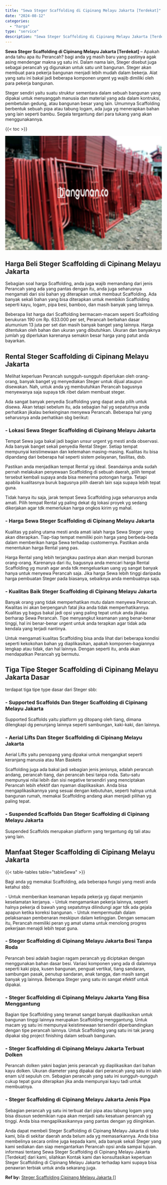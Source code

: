 ```yaml
---
title: "Sewa Steger Scaffolding di Cipinang Melayu Jakarta [Terdekat]"
date: "2024-08-12"
categories: 
  - "harga"
type: "service"
description: "Sewa Steger Scaffolding di Cipinang Melayu Jakarta [Terdekat]. Anda dapat membeli Steger Scaffolding di Cipinang Melayu Jakarta di toko kami, bila di sekitar..."
---
```


**Sewa Steger Scaffolding di Cipinang Melayu Jakarta \[Terdekat\]** – Apakah anda tahu apa itu Perancah? bagi anda yg masih baru yang pastinya agak asing mendengar makna yg satu ini. Dalam nama lain, Steger disebut juga sebagai perancah yg digunakan untuk satu unit bangunan. Steger akan membuat para pekerja bangunan menjadi lebih mudah dalam bekerja. Alat yang satu ini bakal jadi beberapa komponen urgent yg wajib dimiliki oleh para pekerja bangunan.

Steger sendiri yaitu suatu struktur sementara dalam sebuah bangunan yang dipakai untuk menyanggah manusia dan material yang ada dalam kontruksi, pembetulan gedung, atau bangunan besar yang lain. Umumnya Scaffolding berbentuk sebuah pipa atau tabung logam, ada juga yg menerapkan bahan yang lain seperti bambu. Segala tergantung dari para tukang yang akan menggunakannya.

{{< toc >}}

![Sewa Steger Scaffolding di Cipinang Melayu Jakarta [Terdekat]](/images/sewa-scaffolding-steger-08.png)

## Harga Beli Steger Scaffolding di Cipinang Melayu Jakarta

Sebagian soal harga Scaffolding, anda juga wajib memandang dari jenis Perancah yang ada yang pantas dengan itu, anda juga seharusnya mengamati dari sisi bahan yg diterapkan untuk membaut Scaffolding. Ada banyak sekali bahan yang bisa diterapkan untuk membikin Scaffolding seperti kayu, logam, pipa besi, bamboo, dan masih banyak yang lainnya.

Beberapa list harga dari Scaffolding bermacam-macam seperti Scaffolding berukuran 190 cm Rp. 633.000 per set, Perancah berbahan dasar alumunium 13 juta per set dan masih banyak banget yang lainnya. Harga ditentukan oleh bahan dan ukuran yang dibutuhkan. Ukuran dan banyaknya jumlah yg diperlukan karenanya semakin besar harga yang patut anda bayarkan.

## Rental Steger Scaffolding di Cipinang Melayu Jakarta

Melihat keperluan Perancah sungguh-sungguh diperlukan oleh orang-orang, banyak banget yg menyediakan Steger untuk dijual ataupun disewakan. Nah, untuk anda yg membutuhkan Perancah bagusnya menyewanya saja supaya tdk ribet dalam membuat steger.

Ada sangat banyak penyedia Scaffolding yang dapat anda pilih untuk disewa. Akan tetapi sebelum itu, ada sebagian hal yg sepatutnya anda perhatikan jikalau berkeinginan menyewa Perancah. Beberapa hal yang seharusnya anda perhatikan sbg berikut:

### \- Lokasi Sewa Steger Scaffolding di Cipinang Melayu Jakarta

Tempat Sewa juga bakal jadi bagian unsur urgent yg mesti anda observasi. Ada banyak banget sekali penyedia Rental Steger. Setiap tempat mempunyai keistimewaan dan kelemahan masing-masing. Kualitas itu bisa dipandang dari beberapa hal seperti sistem pelayanan, fasilitas, dsb.

Pastikan anda menjadikan tempat Rental yg ideal. Seandainya anda sudah pernah melakukan penyewaan Scaffolding di sebuah daerah, pilih tempat tersebut kembali supaya anda bisa menerima potongan harga. Tetapi apabila kualitasnya buruk bagusnya pilih daerah lain saja supaya lebih tepat guna.

Tidak hanya itu saja, jarak tempat Sewa Scaffolding juga seharusnya anda amati. Pilih tempat Rental yg paling dekat dg lokasi proyek yg sedang dikerjakan agar tdk memerlukan harga ongkos kirim yg mahal.

### \- Harga Sewa Steger Scaffolding di Cipinang Melayu Jakarta

Kualitas yg paling utama mesti anda amati ialah harga Sewa Steger yang akan diterapkan. Tiap-tiap tempat memiliki poin harga yang berbeda-beda dalam memberikan harga Sewa terhadap customernya. Pastikan anda menentukan harga Rental yang pas.

Harga Rental yang lebih terjangkau pastinya akan akan menjadi buronan orang-orang. Karenanya dari itu, bagusnya anda mencari harga Rental Scaffolding yg murah agar anda tdk mengeluarkan uang yg sangat banyak hanya untuk menyewa Perancah saja. Jika harga Sewa lebih tinggi daripada harga pembuatan Steger pada biasanya, sebaiknya anda membuatnya saja.

### \- Kualitas Baik Steger Scaffolding di Cipinang Melayu Jakarta

Banyak orang yang tidak memperhatikan mutu dalam menyewa Perancah. Kwalitas ini akan berpengaruh fatal jika anda tidak memperhatikannya. Kualitas yg bagus bakal jadi opsi yang paling tepat untuk anda jikalau berharap Sewa Perancah. Tipe menyangkut keamanan yang benar-benar tinggi, hal ini benar-benar urgent untuk anda terapkan agar tidak ada kendala yang terjadi nantinya.

Untuk mengamati kualitas Scaffolding bisa anda lihat dari beberapa kondisi seperti kekokohan bahan yg diaplikasikan, apakah komponen-bagiannya lengkap atau tidak, dan hal lainnya. Dengan seperti itu, anda akan mendapatkan Perancah yg bermutu.

## Tiga Tipe Steger Scaffolding di Cipinang Melayu Jakarta Dasar

terdapat tiga tipe type dasar dari Steger sbb:

### \- Supported Scaffolds Dan Steger Scaffolding di Cipinang Melayu Jakarta

Supported Scaffolds yaitu platform yg ditopang oleh tiang, dimana dilengkapi dg penunjang lainnya seperti sambungan, kaki-kaki, dan lainnya.

### \- Aerial Lifts Dan Steger Scaffolding di Cipinang Melayu Jakarta

Aerial Lifts yaitu penopang yang dipakai untuk mengangkat seperti keranjang manusia atau Man Baskets

Scaffolding juga ada bakal jadi sebagian jenis jenisnya, adalah perancah andang, perancah tiang, dan perancah besi tanpa roda. Satu-satu mempunyai nilai lebih dan sisi negative tersendiri yang menciptakan Perancah lebih efektif dan nyaman diaplikasikan. Anda bisa mengaplikasikannya yang sesuai dengan kebutuhan, seperti halnya untuk bangunan rumah, memakai Scaffolding andang akan menjadi pilihan yg paling tepat.

### \- Suspended Scaffolds Dan Steger Scaffolding di Cipinang Melayu Jakarta

Suspended Scaffolds merupakan platform yang tergantung dg tali atau yang lain.

## Manfaat Steger Scaffolding di Cipinang Melayu Jakarta

{{< table-tables table="tableSewa" >}}

Bagi anda yg memakai Scaffolding, ada beberapa fungsi yang mesti anda ketahui sbb:

\- Untuk memberikan keamanan kepada pekerja yg dapat menjamin keselamatan kerjanya. - Untuk mengamankan pekerja lainnya, seperti halnya pekerja di bawah yang sepatutnya dilindungi agar tdk ada gejala apapun ketika koreksi bangunan. - Untuk mempermudah dalam pelaksanaan pembenaran meskipun dalam ketinggian. Dengan semacam itu, Perancah memiliki peran yg amat utama untuk menolong progres pekerjaan menajdi lebih tepat guna.

### \- Steger Scaffolding di Cipinang Melayu Jakarta Besi Tanpa Roda

Perancah besi adalah bagian ragam perancah yg diciptakan dengan menggunakan bahan dasar besi. Variasi komponen yang ada di dalamnya seperti kaki pipa, kusen bangunan, penguat vertikal, tiang sandaran, sambungan pasak, penutup sandaran, anak tangga, dan masih sangat banyak yg lainnya. Beberapa Steger yang satu ini sangat efektif untuk dipakai.

### \- Steger Scaffolding di Cipinang Melayu Jakarta Yang Bisa Menggantung

Bagian tipe Scaffolding yang teramat sangat banyak diaplikasikan untuk bangunan tinggi lainnya merupakan Scaffolding menggantung. Untuk macam yg satu ini mempunyai keistimewaan tersendiri diperbandingkan dengan tipe perancah lainnya. Untuk Scaffolding yang satu ini tak jarang dipakai sbg project finishing dalam sebuah bangunan.

### \- Steger Scaffolding di Cipinang Melayu Jakarta Terbuat Dolken

Perancah dolken yakni bagian jenis perancah yg diaplikasikan dari bahan kayu dolken. Ukuran diameter yang dipakai dari perancah yang satu ini ialah enam s/d sepuluh cm. Sebagian perancah yang satu ini sungguh-sungguh cukup tepat guna diterapkan jika anda mempunyai kayu tadi untuk membuatnya.

### \- Steger Scaffolding di Cipinang Melayu Jakarta Jenis Pipa

Sebagian perancah yg satu ini terbuat dari pipa atau tabung logam yang bisa disusun sedemikian rupa akan menjadi satu kesatuan perancah yg tinggi. Anda bisa mengaplikasikannya yang pantas dengan yg diinginkan.

Anda dapat membeli Steger Scaffolding di Cipinang Melayu Jakarta di toko kami, bila di sekitar daerah anda belum ada yg memasarkannya. Anda bisa membelinya secara online juga kepada kami, ada banyak sekali Steger yang kami sediakan dan siap mengantarkan Perancah opsi anda sampai tujuan. informasi tentang Sewa Steger Scaffolding di Cipinang Melayu Jakarta \[Terdekat\] dari kami, silahkan Kontak kami dan konsultasikan keperluan Steger Scaffolding di Cipinang Melayu Jakarta terhadap kami supaya bisa penawran terbiak untuk anda sekarang juga.

**Ref by:** [Steger Scaffolding Cipinang Melayu Jakarta []](https://id.wikipedia.org/wiki/Steger)
